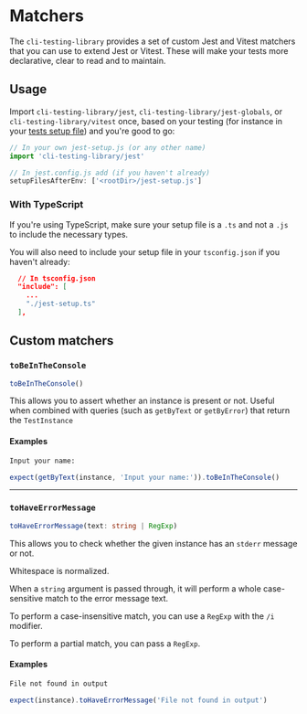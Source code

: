 # Matchers

The `cli-testing-library` provides a set of custom Jest and Vitest matchers that you can
use to extend Jest or Vitest. These will make your tests more declarative, clear to read
and to maintain.

## Usage

Import `cli-testing-library/jest`, `cli-testing-library/jest-globals`, or `cli-testing-library/vitest` once, based on your testing (for instance in your
[tests setup file](https://jestjs.io/docs/en/configuration.html#setupfilesafterenv-array))
and you're good to go:

```javascript
// In your own jest-setup.js (or any other name)
import 'cli-testing-library/jest'

// In jest.config.js add (if you haven't already)
setupFilesAfterEnv: ['<rootDir>/jest-setup.js']
```

### With TypeScript

If you're using TypeScript, make sure your setup file is a `.ts` and not a `.js`
to include the necessary types.

You will also need to include your setup file in your `tsconfig.json` if you
haven't already:

```json
  // In tsconfig.json
  "include": [
    ...
    "./jest-setup.ts"
  ],
```

## Custom matchers

### `toBeInTheConsole`

```typescript
toBeInTheConsole()
```

This allows you to assert whether an instance is present or not. Useful when
combined with queries (such as `getByText` or `getByError`) that return the
`TestInstance`

#### Examples

```html
Input your name:
```

```javascript
expect(getByText(instance, 'Input your name:')).toBeInTheConsole()
```

<hr />

### `toHaveErrorMessage`

```typescript
toHaveErrorMessage(text: string | RegExp)
```

This allows you to check whether the given instance has an `stderr` message or
not.

Whitespace is normalized.

When a `string` argument is passed through, it will perform a whole
case-sensitive match to the error message text.

To perform a case-insensitive match, you can use a `RegExp` with the `/i`
modifier.

To perform a partial match, you can pass a `RegExp`.

#### Examples

```html
File not found in output
```

```javascript
expect(instance).toHaveErrorMessage('File not found in output')
```
